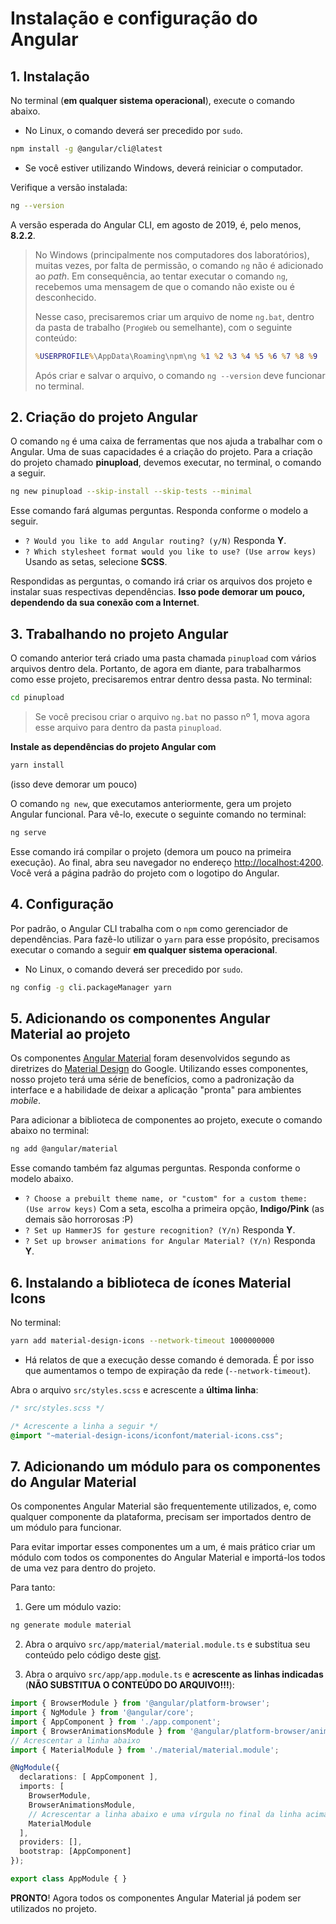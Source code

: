 # Instalação e configuração do Angular

## 1. Instalação

No terminal (**em qualquer sistema operacional**), execute o comando abaixo. 
* No Linux, o comando deverá ser precedido por `sudo`.

```bash
npm install -g @angular/cli@latest
```

* Se você estiver utilizando Windows, deverá reiniciar o computador.

Verifique a versão instalada:

```bash
ng --version
```

A versão esperada do Angular CLI, em agosto de 2019, é, pelo menos, **8.2.2**.

> No Windows (principalmente nos computadores dos laboratórios), muitas vezes, por falta de permissão, o comando `ng` não é adicionado ao *path*. Em consequência, ao tentar executar o comando `ng`, recebemos uma mensagem de que o comando não existe ou é desconhecido.
>
> Nesse caso, precisaremos criar um arquivo de nome `ng.bat`, dentro da pasta de trabalho (`ProgWeb` ou semelhante), com o seguinte conteúdo:
>
> ```cmd
 > %USERPROFILE%\AppData\Roaming\npm\ng %1 %2 %3 %4 %5 %6 %7 %8 %9
> ```
>
> Após criar e salvar o arquivo, o comando `ng --version` deve funcionar no terminal.

## 2. Criação do projeto Angular

O comando `ng` é uma caixa de ferramentas que nos ajuda a trabalhar com o Angular. Uma de suas capacidades é a criação do projeto. Para a criação do projeto chamado **pinupload**, devemos executar, no terminal, o comando a seguir.

```bash
ng new pinupload --skip-install --skip-tests --minimal
```

Esse comando fará algumas perguntas. Responda conforme o modelo a seguir.
* `? Would you like to add Angular routing? (y/N)` Responda **Y**.
* `? Which stylesheet format would you like to use? (Use arrow keys)` Usando as setas, selecione **SCSS**.

Respondidas as perguntas, o comando irá criar os arquivos dos projeto e instalar suas respectivas dependências. **Isso pode demorar um pouco, dependendo da sua conexão com a Internet**.

## 3. Trabalhando no projeto Angular

O comando anterior terá criado uma pasta chamada `pinupload` com vários arquivos dentro dela. Portanto, de agora em diante, para trabalharmos como esse projeto, precisaremos entrar dentro dessa pasta. No terminal:

```bash
cd pinupload
```

> Se você precisou criar o arquivo `ng.bat` no passo nº 1, mova agora esse arquivo para dentro da pasta `pinupload`.

**Instale as dependências do projeto Angular com**
```bash
yarn install
```
(isso deve demorar um pouco)

O comando `ng new`, que executamos anteriormente, gera um projeto Angular funcional. Para vê-lo, execute o seguinte comando no terminal:

```bash
ng serve
```

Esse comando irá compilar o projeto (demora um pouco na primeira execução). Ao final, abra seu navegador no endereço [http://localhost:4200](http://localhost:4200). Você verá a página padrão do projeto com o logotipo do Angular. 

## 4. Configuração

Por padrão, o Angular CLI trabalha com o `npm` como gerenciador de dependências. Para fazê-lo utilizar o `yarn` para esse propósito, precisamos executar o comando a seguir **em qualquer sistema operacional**.
* No Linux, o comando deverá ser precedido por `sudo`.

```bash
ng config -g cli.packageManager yarn
```

## 5. Adicionando os componentes Angular Material ao projeto

Os componentes [Angular Material](https://material.angular.io/) foram desenvolvidos segundo as diretrizes do [Material Design](https://material.io/design/) do Google. Utilizando esses componentes, nosso projeto terá uma série de benefícios, como a padronização da interface e a habilidade de deixar a aplicação "pronta" para ambientes *mobile*.

Para adicionar a biblioteca de componentes ao projeto, execute o comando abaixo no terminal:

```bash
ng add @angular/material
```

Esse comando também faz algumas perguntas. Responda conforme o modelo abaixo.

* `? Choose a prebuilt theme name, or "custom" for a custom theme: (Use arrow keys)` Com a seta, escolha a primeira opção, **Indigo/Pink** (as demais são horrorosas :P)
* `? Set up HammerJS for gesture recognition? (Y/n)` Responda **Y**.
* `? Set up browser animations for Angular Material? (Y/n)` Responda **Y**.

## 6. Instalando a biblioteca de ícones Material Icons

No terminal:

```bash
yarn add material-design-icons --network-timeout 1000000000
```
* Há relatos de que a execução desse comando é demorada. É por isso que aumentamos o tempo de expiração da rede (`--network-timeout`).

Abra o arquivo `src/styles.scss` e acrescente a **última linha**:

```css
/* src/styles.scss */

/* Acrescente a linha a seguir */
@import "~material-design-icons/iconfont/material-icons.css";
```

## 7. Adicionando um módulo para os componentes do Angular Material

Os componentes Angular Material são frequentemente utilizados, e, como qualquer componente da plataforma, precisam ser importados dentro de um módulo para funcionar.

Para evitar importar esses componentes um a um, é mais prático criar um módulo com todos os componentes do Angular Material e importá-los todos de uma vez para dentro do projeto.

Para tanto:

1. Gere um módulo vazio:
```bash
ng generate module material
```

2. Abra o arquivo `src/app/material/material.module.ts` e substitua seu conteúdo pelo código deste [gist](http://bit.ly/angular-material-module).

3. Abra o arquivo `src/app/app.module.ts` e **acrescente as linhas indicadas** (**NÃO SUBSTITUA O CONTEÚDO DO ARQUIVO!!!**):
```typescript
import { BrowserModule } from '@angular/platform-browser';
import { NgModule } from '@angular/core';
import { AppComponent } from './app.component';
import { BrowserAnimationsModule } from '@angular/platform-browser/animations';
// Acrescentar a linha abaixo 
import { MaterialModule } from './material/material.module';

@NgModule({
  declarations: [ AppComponent ],
  imports: [
    BrowserModule,
    BrowserAnimationsModule,
    // Acrescentar a linha abaixo e uma vírgula no final da linha acima
    MaterialModule
  ],
  providers: [],
  bootstrap: [AppComponent]
});

export class AppModule { }
```
**PRONTO**! Agora todos os componentes Angular Material já podem ser utilizados no projeto.
